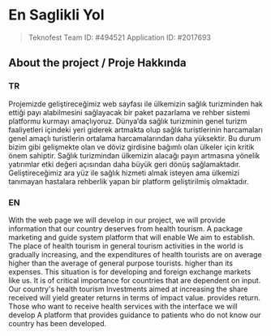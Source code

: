 # En Saglikli Yol

> Teknofest Team ID: #494521
> Application ID: #2017693

## About the project / Proje Hakkında

### TR

Projemizde geliştireceğimiz web sayfası ile ülkemizin sağlık turizminden hak ettiği
payı alabilmesini sağlayacak bir paket pazarlama ve rehber sistemi platformu
kurmayı amaçlıyoruz. Dünya’da sağlık turizminin genel turizm faaliyetleri içindeki yeri
giderek artmakta olup sağlık turistlerinin harcamaları genel amaçlı turistlerin ortalama
harcamalarından daha yüksektir. Bu durum bizim gibi gelişmekte olan ve döviz
girdisine bağımlı olan ülkeler için kritik önem sahiptir. Sağlık turizmindan ülkemizin
alacağı payın artmasına yönelik yatırımlar etki değeri açısından daha büyük geri
dönüş sağlamaktadır. Geliştireceğimiz ara yüz ile sağlık hizmeti almak isteyen ama
ülkemizi tanımayan hastalara rehberlik yapan bir platform geliştirilmiş olmaktadır.

### EN

With the web page we will develop in our project, we will provide information that our country deserves from health tourism.
A package marketing and guide system platform that will enable
We aim to establish. The place of health tourism in general tourism activities in the world
is gradually increasing, and the expenditures of health tourists are on average higher than the average of general purpose tourists.
higher than its expenses. This situation is for developing and foreign exchange markets like us.
It is of critical importance for countries that are dependent on input. Our country's health tourism
Investments aimed at increasing the share received will yield greater returns in terms of impact value.
provides return. Those who want to receive health services with the interface we will develop
A platform that provides guidance to patients who do not know our country has been developed.
